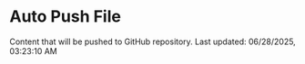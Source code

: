 # Auto Push File

Content that will be pushed to GitHub repository.
Last updated: 06/28/2025, 03:23:10 AM